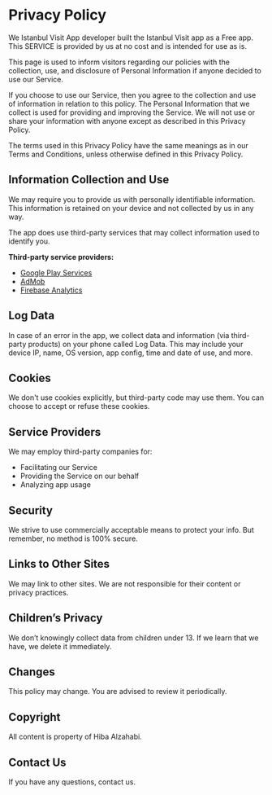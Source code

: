 <!DOCTYPE html>
<html lang="en">
<head>
  <meta charset="UTF-8" />
  <meta name="viewport" content="width=device-width, initial-scale=1.0" />
  <title>Privacy Policy - Istanbul Visit</title>
  
</head>
<body>
  <h1>Privacy Policy</h1>
  <p>We Istanbul Visit App developer built the Istanbul Visit app as a Free app. This SERVICE is provided by us at no cost and is intended for use as is.</p>

  <p>This page is used to inform visitors regarding our policies with the collection, use, and disclosure of Personal Information if anyone decided to use our Service.</p>

  <p>If you choose to use our Service, then you agree to the collection and use of information in relation to this policy. The Personal Information that we collect is used for providing and improving the Service. We will not use or share your information with anyone except as described in this Privacy Policy.</p>

  <p>The terms used in this Privacy Policy have the same meanings as in our Terms and Conditions, unless otherwise defined in this Privacy Policy.</p>

  <h2>Information Collection and Use</h2>
  <p>We may require you to provide us with personally identifiable information. This information is retained on your device and not collected by us in any way.</p>

  <p>The app does use third-party services that may collect information used to identify you.</p>

  <p><strong>Third-party service providers:</strong></p>
  <ul>
    <li><a href="https://policies.google.com/privacy" target="_blank">Google Play Services</a></li>
    <li><a href="https://support.google.com/admob/answer/6128543?hl=en" target="_blank">AdMob</a></li>
    <li><a href="https://firebase.google.com/policies/analytics" target="_blank">Firebase Analytics</a></li>
  </ul>

  <h2>Log Data</h2>
  <p>In case of an error in the app, we collect data and information (via third-party products) on your phone called Log Data. This may include your device IP, name, OS version, app config, time and date of use, and more.</p>

  <h2>Cookies</h2>
  <p>We don't use cookies explicitly, but third-party code may use them. You can choose to accept or refuse these cookies.</p>

  <h2>Service Providers</h2>
  <p>We may employ third-party companies for:</p>
  <ul>
    <li>Facilitating our Service</li>
    <li>Providing the Service on our behalf</li>
    <li>Analyzing app usage</li>
  </ul>

  <h2>Security</h2>
  <p>We strive to use commercially acceptable means to protect your info. But remember, no method is 100% secure.</p>

  <h2>Links to Other Sites</h2>
  <p>We may link to other sites. We are not responsible for their content or privacy practices.</p>

  <h2>Children’s Privacy</h2>
  <p>We don’t knowingly collect data from children under 13. If we learn that we have, we delete it immediately.</p>

  <h2>Changes</h2>
  <p>This policy may change. You are advised to review it periodically.</p>

  <h2>Copyright</h2>
  <p>All content is property of Hiba Alzahabi.</p>

  <h2>Contact Us</h2>
  <p>If you have any questions, contact us.</p>
</body>
</html>

